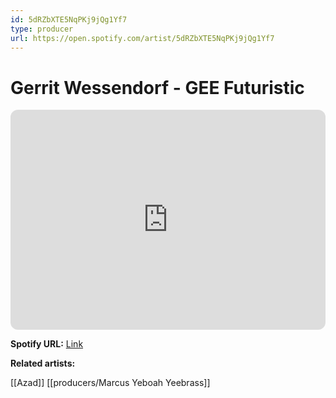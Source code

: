 ```yaml
---
id: 5dRZbXTE5NqPKj9jQg1Yf7
type: producer
url: https://open.spotify.com/artist/5dRZbXTE5NqPKj9jQg1Yf7
---
```

# Gerrit Wessendorf - GEE Futuristic

<iframe style="border-radius:12px" src="https://open.spotify.com/embed/artist/5dRZbXTE5NqPKj9jQg1Yf7" width="100%" height="352" frameBorder="0" allowfullscreen="" allow="autoplay; clipboard-write; encrypted-media; fullscreen; picture-in-picture" loading="lazy"></iframe>

**Spotify URL:** [Link](https://open.spotify.com/artist/5dRZbXTE5NqPKj9jQg1Yf7)

**Related artists:**

[[Azad]]
[[producers/Marcus Yeboah Yeebrass]]
